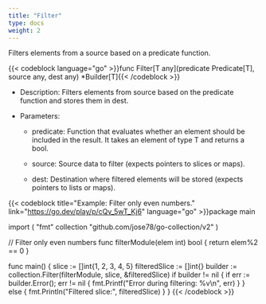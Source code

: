 ```yaml
---
title: "Filter"
type: docs
weight: 2
---
```

Filters elements from a source based on a predicate function.

{{< codeblock  language="go" >}}func Filter[T any](predicate Predicate[T], source any, dest any) *Builder[T]{{< /codeblock  >}}
* Description: Filters elements from source based on the predicate function and stores them in dest.

* Parameters:

    * predicate: Function that evaluates whether an element should be included in the result. It takes an element of type T and returns a bool.

    * source: Source data to filter (expects pointers to slices or maps).

    * dest: Destination where filtered elements will be stored (expects pointers to lists or maps).



{{< codeblock title="Example: Filter only even numbers." link="https://go.dev/play/p/cQv_5wT_Kj6" language="go" >}}package main

import (
	"fmt"
	collection "github.com/jose78/go-collection/v2"
)

// Filter only even numbers
func filterModule(elem int) bool {
	return elem%2 == 0
}

func main() {
	slice := []int{1, 2, 3, 4, 5}
	filteredSlice := []int{}
	builder := collection.Filter(filterModule, slice, &filteredSlice)
	if builder != nil {
		if err := builder.Error(); err != nil {
			fmt.Printf("Error during filtering: %v\n", err)
		}
	} else {
		fmt.Println("Filtered slice:", filteredSlice)
	}
}
{{< /codeblock >}}